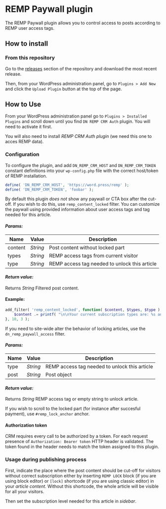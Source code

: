 # REMP Paywall plugin

The REMP Paywall plugin allows you to control access to posts according to REMP user access tags.

## How to install

### From this repository

Go to the [releases](https://github.com/remp2020/dn-remp-paywall/releases) section of the repository and download the most recent release.

Then, from your WordPress administration panel, go to `Plugins > Add New` and click the `Upload Plugin` button at the top of the page.

## How to Use

From your WordPress administration panel go to `Plugins > Installed Plugins` and scroll down until you find `DN REMP CRM Auth` plugin. You will need to activate it first.

You will also need to install *REMP CRM Auth plugin* (we need this one to acces REMP data).

### Configuration

To configure the plugin, and add `DN_REMP_CRM_HOST` and `DN_REMP_CRM_TOKEN` constant definitions into your `wp-config.php` file with the correct host/token of REMP installation. 

```php
define( 'DN_REMP_CRM_HOST', 'https://word.press/remp' );
define( 'DN_REMP_CRM_TOKEN', 'foobar' );
```

By default this plugin *does not* show any paywall or CTA box after the cut-off. If you wish to do this, use `remp_content_locked` filter. You can customize the paywall using provided information about user access tags and tag needed for this article.

#### *Params:*

| Name | Value | Description |
| --- |--- | --- |
| content | *String* | Post content without locked part |
| types | *String* | REMP access tags from current visitor |
| type | *String* | REMP access tag needed to unlock this article |

#### *Return value:*

Returns *String* Filtered post content.

#### Example:

```php
add_filter( 'remp_content_locked', function( $content, $types, $type ) {
    $content .= printf( "\n\nYour current subscription types are: %s and you are missing %s to see the whole article.", join( ', ', $types ), $type );
}, 10, 3 );
```

If you need to site-wide alter the behavior of locking articles, use the `dn_remp_paywall_access` filter.

#### *Params:*

| Name | Value |  Description |
| --- |--- | --- |
| type | *String* | REMP access tag needed to unlock this article |
| post | *String* | Post object |

#### *Return value:*

Returns *String* REMP access tag or empty string to unlock article.

If you wish to scroll to the locked part (for instance after succesful payment), use `#remp_lock_anchor` anchor.

#### Authorization token

CRM requires every call to be authorized by a token. For each request presence of `Authorization: Bearer token` HTTP header is validated. The token found in the header needs to match the token assigned to this plugin.

### Usage during publishing process

First, indicate the place where the post content should be cut-off for visitors without correct subscription either by inserting `REMP LOCK` block (if you are using block editor) or `[lock]` shortcode (if you are using classic editor) in your *article content*. Without this shortcode, the whole article will be visible for all your visitors.

Then set the subscription level needed for this article in *sidebar*.
